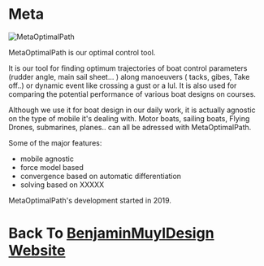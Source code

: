 # Meta

![MetaOptimalPath](C:\Users\bmuyl\Repositories\assets\Logos\Meta-Cosme\LogoOptimalPath.png)


MetaOptimalPath is our optimal control tool.

It is our tool for finding optimum trajectories of boat control parameters (rudder angle, main sail sheet... ) along manoeuvers ( tacks, gibes, Take off..) or dynamic event like crossing a gust or a lul. It is also used for comparing the potential performance of various boat designs on courses.

Although we use it for boat design in our daily work, it is actually agnostic on the type of mobile it's dealing with.
Motor boats, sailing boats, Flying Drones, submarines, planes.. can all be adressed with MetaOptimalPath.

Some of the major features:
- mobile agnostic
- force model based
- convergence based on automatic differentiation
- solving based on XXXXX



MetaOptimalPath's development started in 2019.



# Back To  [BenjaminMuylDesign Website](https://www.bmuyl.com)

